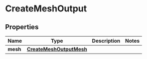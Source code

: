 

# CreateMeshOutput

<zonbook></zonbook><xhtml></xhtml>

## Properties

| Name | Type | Description | Notes |
|------------ | ------------- | ------------- | -------------|
|**mesh** | [**CreateMeshOutputMesh**](CreateMeshOutputMesh.md) |  |  |



